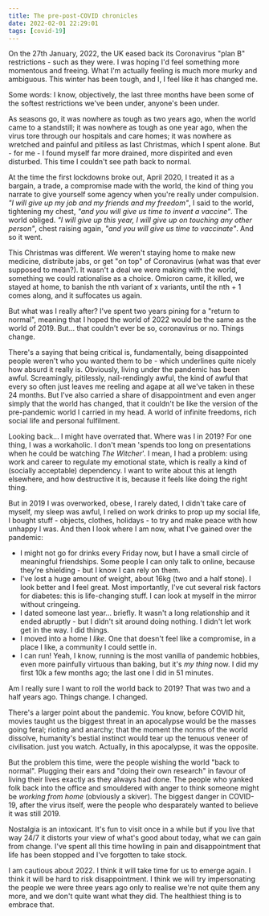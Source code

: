 ```yaml
---
title: The pre-post-COVID chronicles
date: 2022-02-01 22:29:01
tags: [covid-19]
---
```


On the 27th January, 2022, the UK eased back its Coronavirus "plan B" restrictions - such as they were. I was hoping I'd feel something more momentous and freeing. What I'm actually feeling is much more murky and ambiguous. This winter has been tough, and I, I feel like it has changed me.

Some words: I know, objectively, the last three months have been some of the softest restrictions we've been under, anyone's been under.

As seasons go, it was nowhere as tough as two years ago, when the world came to a standstill; it was nowhere as tough as one year ago, when the virus tore through our hospitals and care homes; it was nowhere as wretched and painful and pitiless as last Christmas, which I spent alone. But - for me - I found myself far more drained, more dispirited and even disturbed. This time I couldn't see path back to normal.

At the time the first lockdowns broke out, April 2020, I treated it as a bargain, a trade, a compromise made with the world, the kind of thing you narrate to give yourself some agency when you're really under compulsion. _"I will give up my job and my friends and my freedom"_, I said to the world, tightening my chest, _"and you will give us time to invent a vaccine"_. The world obliged. _"I will give up this year, I will give up on touching any other person"_, chest raising again, _"and you will give us time to vaccinate"_. And so it went.

This Christmas was different. We weren't staying home to make new medicine, distribute jabs, or get "on top" of Coronavirus (what was that ever supposed to mean?). It wasn't a deal we were making with the world, something we could rationalise as a choice. Omicron came, it killed, we stayed at home, to banish the nth variant of x variants, until the nth + 1 comes along, and it suffocates us again.

But what was I really after? I've spent two years pining for a "return to normal", meaning that I hoped the world of 2022 would be the same as the world of 2019. But... that couldn't ever be so, coronavirus or no. Things change.

There's a saying that being critical is, fundamentally, being disappointed people weren't who you wanted them to be - which underlines quite nicely how absurd it really is. Obviously, living under the pandemic has been awful. Screamingly, pitilessly, nail-rendingly awful, the kind of awful that every so often just leaves me reeling and agape at all we've taken in these 24 months. But I've also carried a share of disappointment and even anger simply that the world has changed, that it couldn't be like the version of the pre-pandemic world I carried in my head. A world of infinite freedoms, rich social life and personal fulfilment.

Looking back... I might have overrated that. Where was I in 2019? For one thing, I was a workaholic. I don't mean 'spends too long on presentations when he could be watching _The Witcher_'. I mean, I had a problem: using work and career to regulate my emotional state, which is really a kind of (socially acceptable) dependency. I want to write about this at length elsewhere, and how destructive it is, because it feels like doing the right thing.

But in 2019 I was overworked, obese, I rarely dated, I didn't take care of myself, my sleep was awful, I relied on work drinks to prop up my social life, I bought stuff - objects, clothes, holidays - to try and make peace with how unhappy I was. And then I look where I am now, what I've gained over the pandemic:

- I might not go for drinks every Friday now, but I have a small circle of meaningful friendships. Some people I can only talk to online, because they're shielding - but I know I can rely on them.
- I've lost a huge amount of weight, about 16kg (two and a half stone). I look better and I feel great. Most importantly, I've cut several risk factors for diabetes: this is life-changing stuff. I can look at myself in the mirror without cringeing.
- I dated someone last year... briefly. It wasn't a long relationship and it ended abruptly - but I didn't sit around doing nothing. I didn't let work get in the way. I did things.
- I moved into a home I _like_. One that doesn't feel like a compromise, in a place I like, a community I could settle in.
- I can run! Yeah, I know, running is the most vanilla of pandemic hobbies, even more painfully virtuous than baking, but it's _my thing_ now. I did my first 10k a few months ago; the last one I did in 51 minutes.

Am I really sure I want to roll the world back to 2019? That was two and a half years ago. Things change. I changed.

There's a larger point about the pandemic. You know, before COVID hit, movies taught us the biggest threat in an apocalypse would be the masses going feral; rioting and anarchy; that the moment the norms of the world dissolve, humanity's bestial instinct would tear up the tenuous veneer of civilisation. just you watch. Actually, in this apocalypse, it was the opposite.

But the problem this time, were the people wishing the world "back to normal". Plugging their ears and "doing their own research" in favour of living their lives exactly as they always had done. The people who yanked folk back into the office and smouldered with anger to think someone might be _working from home_ (obviously a skiver). The biggest danger in COVID-19, after the virus itself, were the people who desparately wanted to believe it was still 2019.

Nostalgia is an intoxicant. It's fun to visit once in a while but if you live that way 24/7 it distorts your view of what's good about today, what we can gain from change. I've spent all this time howling in pain and disappointment that life has been stopped and I've forgotten to take stock.

I am cautious about 2022. I think it will take time for us to emerge again. I think it will be hard to risk disappointment. I think we will try impersonating the people we were three years ago only to realise we're not quite them any more, and we don't quite want what they did. The healthiest thing is to embrace that.